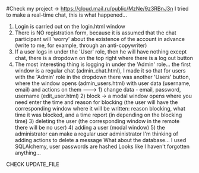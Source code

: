 #Check my project -> https://cloud.mail.ru/public/MzNe/9z3RBnJ3n
I tried to make a real-time chat, this is what happened...
1) Login is carried out on the login.html window
2) There is NO registration form, because it is assumed that the chat participant will 'worry' about the existence of the account in advance (write to me, for example, through an anti-copywriter)
3) If a user logs in under the 'User' role, then he will have nothing except chat, there is a dropdown on the top right where there is a log out button
4) The most interesting thing is logging in under the 'Admin' role... the first window is a regular chat (admin_chat.html), I made it so that for users with the 'Admin' role in the dropdown there was another 'Users' button, where the window opens (admin_users.html) with user data (username, email) and actions on them --->
            1) change data - email, password, username (edit_user.html)
            2) block -> a modal window opens where you need 
                enter the time and reason for blocking (the user will have 
               the corresponding window where it will be written: reason 
               blocking, what time it was blocked, and a time report (in 
               depending on the blocking time)
            3) deleting the user (the corresponding window in the remote 
                there will be no user)
            4) adding a user (modal window)
            5) the administrator can make a regular user 
              administrator
            I'm thinking of adding actions to delete a message
What about the database... I used SQLAlchemy, user passwords are hashed
Looks like I haven't forgotten anything...

CHECK UPDATE_FILE
